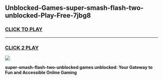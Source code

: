 
## Unblocked-Games-super-smash-flash-two-unblocked-Play-Free-7jbg8
<h3>
<a href="https://premium76.site?title=super-smash-flash-two-unblocked&ref=18A1">CLICK TO PLAY</a></h3>
<hr>

<h3>
<a href="https://premium76.site?title=super-smash-flash-two-unblocked&ref=18A1">CLICK 2 PLAY</a>
  
</h3>

<a href="https://premium76.site?title=super-smash-flash-two-unblocked&ref=18A1"><img src="https://clearcache.store/games.png"></a>


**super-smash-flash-two-unblocked games unblocked: Your Gateway to Fun and Accessible Online Gaming**
